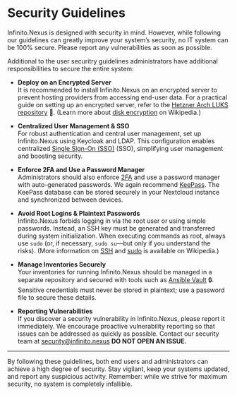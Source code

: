 # Security Guidelines

Infinito.Nexus is designed with security in mind. However, while following our guidelines can greatly improve your system’s security, no IT system can be 100% secure. Please report any vulnerabilities as soon as possible.

Additional to the user securitry guidelines administrators have additional responsibilities to secure the entire system:

- **Deploy on an Encrypted Server**  
  It is recommended to install Infinito.Nexus on an encrypted server to prevent hosting providers from accessing end-user data. For a practical guide on setting up an encrypted server, refer to the [Hetzner Arch LUKS repository](https://github.com/kevinveenbirkenbach/hetzner-arch-luks) 🔐. (Learn more about [disk encryption](https://en.wikipedia.org/wiki/Disk_encryption) on Wikipedia.)

- **Centralized User Management & SSO**  
  For robust authentication and central user management, set up Infinito.Nexus using Keycloak and LDAP.
  This configuration enables centralized [Single Sign-On (SSO)](https://en.wikipedia.org/wiki/Single_sign-on) (SSO), simplifying user management and boosting security.

- **Enforce 2FA and Use a Password Manager**  
  Administrators should also enforce [2FA](https://en.wikipedia.org/wiki/Multi-factor_authentication) and use a password manager with auto-generated passwords. We again recommend [KeePass](https://keepass.info/). The KeePass database can be stored securely in your Nextcloud instance and synchronized between devices.

- **Avoid Root Logins & Plaintext Passwords**  
  Infinito.Nexus forbids logging in via the root user or using simple passwords. Instead, an SSH key must be generated and transferred during system initialization. When executing commands as root, always use `sudo` (or, if necessary, `sudo su`—but only if you understand the risks). (More information on [SSH](https://en.wikipedia.org/wiki/Secure_Shell) and [sudo](https://en.wikipedia.org/wiki/Sudo) is available on Wikipedia.)

- **Manage Inventories Securely**  
  Your inventories for running Infinito.Nexus should be managed in a separate repository and secured with tools such as [Ansible Vault](https://en.wikipedia.org/wiki/Encryption) 🔒. Sensitive credentials must never be stored in plaintext; use a password file to secure these details.

- **Reporting Vulnerabilities**  
  If you discover a security vulnerability in Infinito.Nexus, please report it immediately. We encourage proactive vulnerability reporting so that issues can be addressed as quickly as possible. Contact our security team at [security@infinito.nexus](mailto:security@infinito.nexus) 
  **DO NOT OPEN AN ISSUE.**

---

By following these guidelines, both end users and administrators can achieve a high degree of security. Stay vigilant, keep your systems updated, and report any suspicious activity. Remember: while we strive for maximum security, no system is completely infallible.
